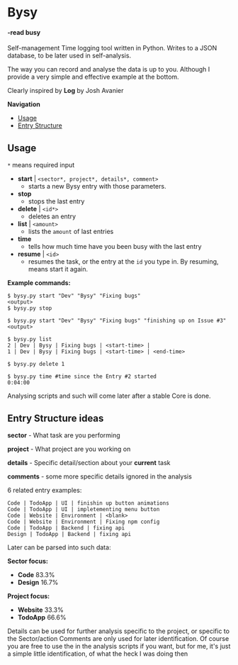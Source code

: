 # Bysy
#### -read busy


Self-management Time logging tool written in Python. Writes to a JSON database, to be later used in self-analysis.

The way you can record and analyse the data is up to you. Although I provide a very simple and
effective example at the bottom.

Clearly inspired by **Log** by Josh Avanier

**Navigation**
- [Usage](https://github.com/Godje/bysy#usage)
- [Entry Structure](https://github.com/Godje/bysy#entry-structure-ideas)

## Usage

`*` means required input

- **start** | `<sector*, project*, details*, comment>` 
	- starts a new Bysy entry with those parameters.
- **stop** 
	- stops the last entry
- **delete** | `<id*>` 
	- deletes an entry
- **list** | `<amount>`
	- lists the `amount` of last entries
- **time**
	- tells how much time have you been busy with the last entry
- **resume** | `<id>`
	-	resumes the task, or the entry at the `id` you type in. By resuming, means start it again.

**Example commands:**
```
$ bysy.py start "Dev" "Bysy" "Fixing bugs"
<output>
$ bysy.py stop

$ bysy.py start "Dev" "Bysy" "Fixing bugs" "finishing up on Issue #3"
<output>

$ bysy.py list
2 | Dev | Bysy | Fixing bugs | <start-time> |
1 | Dev | Bysy | Fixing bugs | <start-time> | <end-time>

$ bysy.py delete 1

$ bysy.py time #time since the Entry #2 started
0:04:00 
```

Analysing scripts and such will come later after a stable Core is done.

## Entry Structure ideas

**sector** - What task are you performing 

**project** - What project are you working on

**details** - Specific detail/section about your **current** task 

**comments** - some more specific details ignored in the analysis

6 related entry examples:
```
Code | TodoApp | UI | finishin up button animations
Code | TodoApp | UI | impletementing menu button
Code | Website | Environment | <blank>
Code | Website | Environment | Fixing npm config
Code | TodoApp | Backend | fixing api
Design | TodoApp | Backend | fixing api
```

Later can be parsed into such data:

**Sector focus:**
- **Code** 83.3% 
- **Design** 16.7%

**Project focus:**
- **Website** 33.3%
- **TodoApp** 66.6% 

Details can be used for further analysis specific to the project, or specific to the Sector/action
Comments are only used for later identification. Of course you are free to use the in the analysis
scripts if you want, but for me, it's just a simple little identification, of what the heck I was 
doing then

